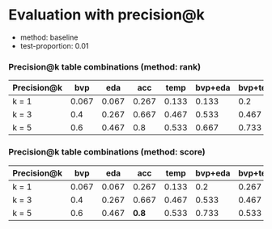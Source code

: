 # Evaluation with precision@k
* method: baseline
* test-proportion: 0.01
### Precision@k table combinations (method: rank)
| Precision@k | bvp | eda | acc | temp | bvp+eda | bvp+temp | bvp+acc | eda+acc | eda+temp | acc+temp | bvp+eda+acc | bvp+eda+temp | bvp+acc+temp | eda+acc+temp | bvp+eda+acc+temp | 
|---|---|---|---|---|---|---|---|---|---|---|---|---|---|---|---|
| k = 1 | 0.067 | 0.067 | 0.267 | 0.133 | 0.133 | 0.2 | 0.267 | 0.2 | 0.267 | 0.267 | 0.267 | 0.2 | 0.267 | 0.2 | **0.4** | 
| k = 3 | 0.4 | 0.267 | 0.667 | 0.467 | 0.533 | 0.467 | 0.667 | 0.467 | 0.333 | 0.533 | 0.667 | 0.533 | **0.733** | 0.533 | 0.667 | 
| k = 5 | 0.6 | 0.467 | 0.8 | 0.533 | 0.667 | 0.733 | 0.733 | 0.6 | 0.533 | 0.8 | 0.733 | 0.667 | 0.8 | **0.867** | 0.8 | 

### Precision@k table combinations (method: score)
| Precision@k | bvp | eda | acc | temp | bvp+eda | bvp+temp | bvp+acc | eda+acc | eda+temp | acc+temp | bvp+eda+acc | bvp+eda+temp | bvp+acc+temp | eda+acc+temp | bvp+eda+acc+temp | 
|---|---|---|---|---|---|---|---|---|---|---|---|---|---|---|---|
| k = 1 | 0.067 | 0.067 | 0.267 | 0.133 | 0.2 | 0.267 | **0.333** | 0.133 | 0.133 | **0.333** | **0.333** | 0.2 | **0.333** | 0.267 | 0.267 | 
| k = 3 | 0.4 | 0.267 | 0.667 | 0.467 | 0.533 | 0.467 | **0.733** | 0.467 | 0.4 | 0.467 | 0.533 | 0.533 | 0.533 | 0.533 | 0.667 | 
| k = 5 | 0.6 | 0.467 | **0.8** | 0.533 | 0.733 | 0.533 | **0.8** | 0.667 | 0.6 | 0.733 | **0.8** | 0.667 | **0.8** | 0.733 | 0.733 | 

